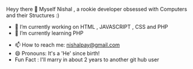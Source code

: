 Heyy there 👋
Myself Nishal , a rookie developer obsessed with Computers and their Structures :)

<!--
**Nxshl/nxshl** is a ✨ _special_ ✨ repository because its `README.md` (this file) appears on your GitHub profile.

Here are some ideas to get you started:-->

- 🔭 I’m currently working on HTML , JAVASCRIPT , CSS and PHP
- 🌱 I’m currently learning PHP
<!--- 👯 I’m looking to collaborate on ...
- 🤔 I’m looking for help with ...
- 💬 Ask me about -->
- 📫 How to reach me: nishalpay@gmail.com
- 😄 Pronouns: It's a 'He' since birth!
- Fun Fact : I'll marry in about 2 years to another git hub user






